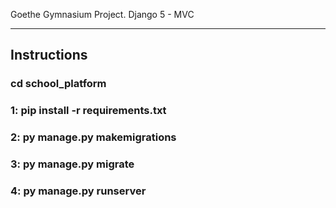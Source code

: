 Goethe Gymnasium Project. Django 5 - MVC 

<hr>
<h2>Instructions</h2>
<h3>cd school_platform</h3>
<h3>1: pip install -r requirements.txt</h3>
<h3>2: py manage.py makemigrations</h3>
<h3>3: py manage.py migrate</h3>
<h3>4: py manage.py runserver</h3>
